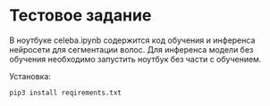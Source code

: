 # Тестовое задание 

В ноутбуке celeba.ipynb содержится код обучения и инференса нейросети для сегментации волос.
Для инференса модели без обучения необходимо запустить ноутбук без части с обучением.

Установка:
```
pip3 install reqirements.txt
```
